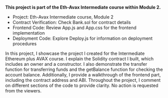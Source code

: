 **This project is part of the Eth-Avax Intermediate course within Module 2.**

* Project: Eth-Avax Intermediate course, Module 2
* Contract Verification: Check Bank.sol for contract details
* Frontend Code: Review App.js and App.css for the frontend implementation
* Deployment Code: Explore Deploy.js for information on deployment procedures

In this project, I showcase the project I created for the Intermediate Ethereum plus AVAX course. I explain the Solidity contract I built, which includes an owner and a constructor. I also demonstrate the transfer function for transferring funds and the getBalance function for checking the account balance. Additionally, I provide a walkthrough of the frontend part, including the contract address and ABI. Throughout the project, I comment on different sections of the code to provide clarity. No action is requested from the viewers.

